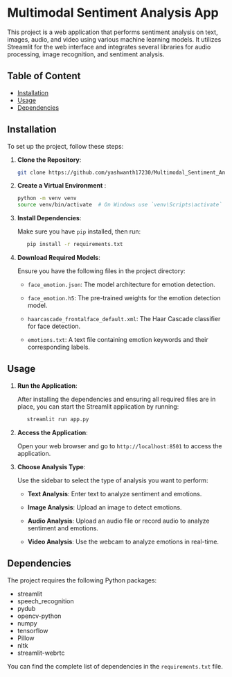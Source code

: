 
# Multimodal Sentiment Analysis App

This project is a web application that performs sentiment analysis on text, images, audio, and video using various machine learning models. It utilizes Streamlit for the web interface and integrates several libraries for audio processing, image recognition, and sentiment analysis.

## Table of Content

- [Installation](#installation)
- [Usage](#usage)
- [Dependencies](#dependencies)

## Installation

To set up the project, follow these steps:


1. **Clone the Repository**:
   ```bash
   git clone https://github.com/yashwanth17230/Multimodal_Sentiment_Analysis.git
   
   ```


2. **Create a Virtual Environment** :
   ```bash
   python -m venv venv
   source venv/bin/activate  # On Windows use `venv\Scripts\activate`
   ```



3. **Install Dependencies**:

   Make sure you have `pip` installed, then run:
   ```bash
      pip install -r requirements.txt
    ```

4. **Download Required Models**:

   Ensure you have the following files in the project directory:
   
   - `face_emotion.json`: The model architecture for emotion detection.
   
   - `face_emotion.h5`: The pre-trained weights for the emotion detection model.
   
   - `haarcascade_frontalface_default.xml`: The Haar Cascade classifier for face detection.
   
   - `emotions.txt`: A text file containing emotion keywords and their corresponding labels.
## Usage


1. **Run the Application**:


   After installing the dependencies and ensuring all required files are in place, you can start the Streamlit application by running:
   ```bash
      streamlit run app.py
   ```


2. **Access the Application**:


   Open your web browser and go to `http://localhost:8501` to access the application.


3. **Choose Analysis Type**:

   Use the sidebar to select the type of analysis you want to perform:

   - **Text Analysis**: Enter text to analyze sentiment and emotions.
   
   - **Image Analysis**: Upload an image to detect emotions.
   
   - **Audio Analysis**: Upload an audio file or record audio to analyze sentiment and emotions.
   
   - **Video Analysis**: Use the webcam to analyze emotions in real-time.
## Dependencies

The project requires the following Python packages:

- streamlit
- speech_recognition
- pydub
- opencv-python
- numpy
- tensorflow
- Pillow
- nltk
- streamlit-webrtc


You can find the complete list of dependencies in the `requirements.txt` file.
